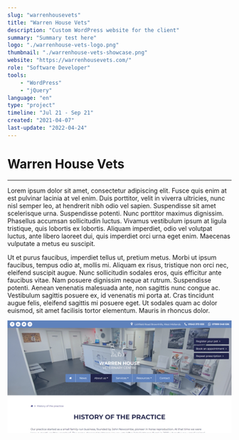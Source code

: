 ```yaml
---
slug: "warrenhousevets"
title: "Warren House Vets"
description: "Custom WordPress website for the client"
summary: "Summary test here"
logo: "./warrenhouse-vets-logo.png"
thumbnail: "./warrenhouse-vets-showcase.png"
website: "https://warrenhousevets.com/"
role: "Software Developer"
tools: 
    - "WordPress"
    - "jQuery"
language: "en"
type: "project"
timeline: "Jul 21 - Sep 21"
created: "2021-04-07"
last-update: "2022-04-24"
---
```


# Warren House Vets
---

Lorem ipsum dolor sit amet, consectetur adipiscing elit. Fusce quis enim at est pulvinar lacinia at vel enim. Duis porttitor, velit in viverra ultricies, nunc nisl semper leo, at hendrerit nibh odio vel sapien. Suspendisse sit amet scelerisque urna. Suspendisse potenti. Nunc porttitor maximus dignissim. Phasellus accumsan sollicitudin luctus. Vivamus vestibulum ipsum at ligula tristique, quis lobortis ex lobortis. Aliquam imperdiet, odio vel volutpat luctus, ante libero laoreet dui, quis imperdiet orci urna eget enim. Maecenas vulputate a metus eu suscipit.

Ut et purus faucibus, imperdiet tellus ut, pretium metus. Morbi ut ipsum faucibus, tempus odio at, mollis mi. Aliquam ex risus, tristique non orci nec, eleifend suscipit augue. Nunc sollicitudin sodales eros, quis efficitur ante faucibus vitae. Nam posuere dignissim neque at rutrum. Suspendisse potenti. Aenean venenatis malesuada ante, non sagittis nunc congue ac. Vestibulum sagittis posuere ex, id venenatis mi porta at. Cras tincidunt augue felis, eleifend sagittis mi posuere eget. Ut sodales quam ac dolor euismod, sit amet facilisis tortor elementum. Mauris in rhoncus dolor.

![Image of Warren House Vets Website](./warrenhouse-vets-showcase.png)


